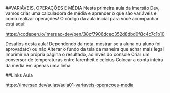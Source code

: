 ##VARIÁVEIS, OPERAÇÕES E MÉDIA
Nesta primeira aula da Imersão Dev, vamos criar uma calculadora de média e aprender o que são variáveis e como realizar operações! O código da aula inicial para você acompanhar está aqui:

https://codepen.io/imersao-dev/pen/38cf7906dcec352d8dbd0f8c4c7c1b10


Desafios desta aula!
Dependendo da nota, mostrar se a aluna ou aluno foi aprovada(o) ou não
Alterar o fundo da tela da maneira que achar mais legal
Imprimir na própria página o resultado, ao invés do console
Criar um conversor de temperaturas entre farenheit e celcius
Colocar a conta inteira da média em apenas uma linha

##Links Aula 

https://imersao.dev/aulas/aula01-variaveis-operacoes-media
